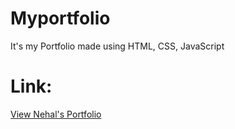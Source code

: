 # Myportfolio
It's my Portfolio made using HTML, CSS, JavaScript


# Link:
[View Nehal's Portfolio](https://nehal-5.github.io/Myportfolio/)
